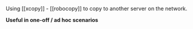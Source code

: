 Using [[xcopy]] - [[robocopy]] to copy to another server on the network.

**Useful in one-off / ad hoc scenarios**